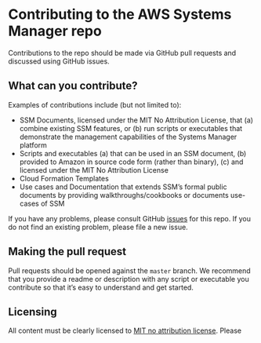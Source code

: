 # Contributing to the AWS Systems Manager repo
Contributions to the repo should be made via GitHub pull requests and discussed using GitHub issues.

## What can you contribute?
Examples of contributions include (but not limited to):

* SSM Documents, licensed under the MIT No Attribution License, that (a) combine existing SSM features,  or (b) run scripts or executables that demonstrate the management capabilities of the Systems Manager platform
* Scripts and executables (a) that can be used in an SSM document, (b) provided to Amazon in source code form (rather than binary), (c) and licensed under the MIT No Attribution License
* Cloud Formation Templates
* Use cases and Documentation that extends SSM’s formal public documents by providing walkthroughs/cookbooks or documents use-cases of SSM

If you have any problems, please consult GitHub [issues](https://github.com/awslabs/amazon-ssm/issues) for this repo. If you do not find an existing problem, please file a new issue.

## Making the pull request
Pull requests should be opened against the `master` branch. We recommend that you provide a readme or description with any script or executable you contribute so that it’s easy to understand and get started.

## Licensing
All content must be clearly licensed to [MIT no attribution license](https://github.com/awslabs/amazon-ssm/blob/master/LICENSE). Please 
